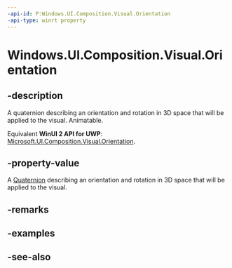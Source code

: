 ```yaml
---
-api-id: P:Windows.UI.Composition.Visual.Orientation
-api-type: winrt property
---
```


<!-- Property syntax
public Windows.Foundation.Numerics.Quaternion Orientation { get;  set; }
-->

# Windows.UI.Composition.Visual.Orientation

## -description
A quaternion describing an orientation and rotation in 3D space that will be applied to the visual. Animatable.

Equivalent **WinUI 2 API for UWP**: [Microsoft.UI.Composition.Visual.Orientation](/windows/winui/api/microsoft.ui.composition.visual.orientation).

## -property-value
A [Quaternion](../windows.foundation.numerics/quaternion.md) describing an orientation and rotation in 3D space that will be applied to the visual.

## -remarks

## -examples

## -see-also
